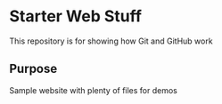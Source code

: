 # Starter Web Stuff

This repository is for showing how Git and GitHub work

## Purpose

Sample website with plenty of files for demos